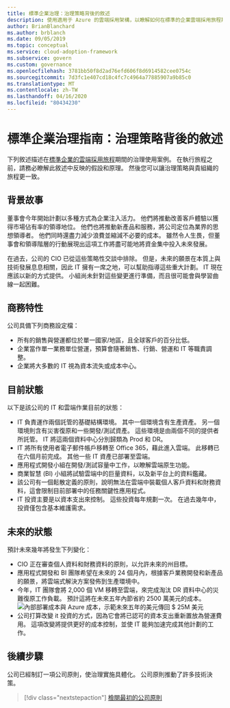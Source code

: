 ```yaml
---
title: 標準企業治理：治理策略背後的敘述
description: 使用適用于 Azure 的雲端採用架構，以瞭解如何在標準的企業雲端採用旅程期間，建立治理的使用案例。
author: BrianBlanchard
ms.author: brblanch
ms.date: 09/05/2019
ms.topic: conceptual
ms.service: cloud-adoption-framework
ms.subservice: govern
ms.custom: governance
ms.openlocfilehash: 3781bb50f8d2ad76efd606f8d6914582cee0754c
ms.sourcegitcommit: 7d3fc1e407cd18c4fc7c4964a77885907a9b85c0
ms.translationtype: MT
ms.contentlocale: zh-TW
ms.lasthandoff: 04/16/2020
ms.locfileid: "80434230"
---
```

# <a name="standard-enterprise-governance-guide-the-narrative-behind-the-governance-strategy"></a>標準企業治理指南：治理策略背後的敘述

下列敘述描述在[標準企業的雲端採用旅程](./index.md)期間的治理使用案例。 在執行旅程之前，請務必瞭解此敘述中反映的假設和原理。 然後您可以讓治理策略與貴組織的旅程更一致。

## <a name="back-story"></a>背景故事

董事會今年開始計劃以多種方式為企業注入活力。 他們將推動改善客戶體驗以獲得市場佔有率的領導地位。 他們也將推動新產品和服務，將公司定位為業界的思想領導者。 他們同時還盡力減少浪費並縮減不必要的成本。 雖然令人生畏，但董事會和領導階層的行動展現出這項工作將盡可能地將資金集中投入未來發展。

在過去，公司的 CIO 已從這些策略性交談中排除。 但是，未來的願景在本質上與技術發展息息相關，因此 IT 擁有一席之地，可以幫助指導這些重大計劃。 IT 現在應該以新的方式提供。 小組尚未針對這些變更進行準備，而且很可能會與學習曲線一起困難。

## <a name="business-characteristics"></a>商務特性

公司具備下列商務設定檔：

- 所有的銷售與營運都位於單一國家/地區，且全球客戶的百分比低。
- 企業當作單一業務單位營運，預算會隨著銷售、行銷、營運和 IT 等職責調整。
- 企業將大多數的 IT 視為資本流失或成本中心。

## <a name="current-state"></a>目前狀態

以下是該公司的 IT 和雲端作業目前的狀態：

- IT 負責運作兩個託管的基礎結構環境。 其中一個環境含有生產資產。 另一個環境則含有災害復原和一些開發/測試資產。 這些環境是由兩個不同的提供者所託管。 IT 將這兩個資料中心分別歸類為 Prod 和 DR。
- IT 將所有使用者電子郵件帳戶移轉至 Office 365，藉此進入雲端。 此移轉已在六個月前完成。 其他一些 IT 資產已部署至雲端。
- 應用程式開發小組在開發/測試容量中工作，以瞭解雲端原生功能。
- 商業智慧 (BI) 小組將試驗雲端中的巨量資料，以及新平台上的資料鑑藏。
- 該公司有一個鬆散定義的原則，說明無法在雲端中裝載個人客戶資料和財務資料，這會限制目前部署中的任務關鍵性應用程式。
- IT 投資主要是以資本支出來控制。 這些投資每年規劃一次。 在過去幾年中，投資僅包含基本維護需求。

## <a name="future-state"></a>未來的狀態

預計未來幾年將發生下列變化：

- CIO 正在審查個人資料和財務資料的原則，以允許未來的州目標。
- 應用程式開發和 BI 團隊希望在未來的 24 個月內，根據客戶業務開發和新產品的願景，將雲端式解決方案發佈到生產環境中。
- 今年，IT 團隊會將 2,000 個 VM 移轉至雲端，來完成淘汰 DR 資料中心的災難復原工作負載。 預計這將在未來五年內節省約 2500 萬美元的成本。
    ![內部部署成本與 Azure 成本，示範未來五年的美元傳回 $ 25M 美元](../../../_images/govern/calculator-small-to-medium-enterprise.png)
- 公司打算改變 it 投資的方式，因為它會將已認可的資本支出重新置放為營運費用。 這項改變將提供更好的成本控制，並使 IT 能夠加速完成其他計劃的工作。

## <a name="next-steps"></a>後續步驟

公司已經制訂一項公司原則，使治理實施具體化。 公司原則推動了許多技術決策。

> [!div class="nextstepaction"]
> [檢閱最初的公司原則](./initial-corporate-policy.md)
